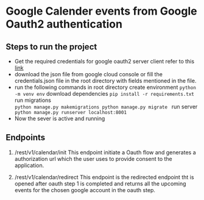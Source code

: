 # Google Calender events from Google Oauth2 authentication 
## Steps to run the project

 - Get the required credentials for google oauth2 server client refer to this [link](https://developers.google.com/identity/protocols/oauth2/web-server#creatingcred) 
-	download the json file from google cloud console or fill the credentials.json file in the root directory with fields mentioned in the file.
-	run the following commands in root directory
	create environment
 ``` python -m venv env ```
	download dependencies
``` pip install -r requirements.txt ```
	run migrations 
<code> python manage.py makemigrations
python manage.py migrate </code>
	run server 
``` python manage.py runserver localhost:8001```
- Now the sever is active and running

## Endpoints

1. /rest/v1/calendar/init 
	This endpoint initiate a Oauth flow and generates a authorization url which the user uses to provide consent to the application.

2. /rest/v1/calendar/redirect
	This endpoint is the redirected endpoint tht is opened after oauth step 1 is completed and  returns all the upcoming events for the chosen google account in the oauth step.
